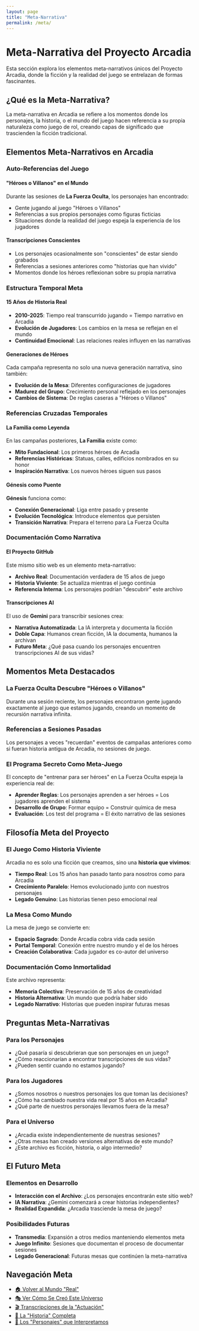```yaml
---
layout: page
title: "Meta-Narrativa"
permalink: /meta/
---
```


# Meta-Narrativa del Proyecto Arcadia

Esta sección explora los elementos meta-narrativos únicos del Proyecto Arcadia, donde la ficción y la realidad del juego se entrelazan de formas fascinantes.

## ¿Qué es la Meta-Narrativa?

La meta-narrativa en Arcadia se refiere a los momentos donde los personajes, la historia, o el mundo del juego hacen referencia a su propia naturaleza como juego de rol, creando capas de significado que trascienden la ficción tradicional.

## Elementos Meta-Narrativos en Arcadia

### Auto-Referencias del Juego

#### "Héroes o Villanos" en el Mundo
Durante las sesiones de **La Fuerza Oculta**, los personajes han encontrado:
- Gente jugando al juego "Héroes o Villanos" 
- Referencias a sus propios personajes como figuras ficticias
- Situaciones donde la realidad del juego espeja la experiencia de los jugadores

#### Transcripciones Conscientes
- Los personajes ocasionalmente son "conscientes" de estar siendo grabados
- Referencias a sesiones anteriores como "historias que han vivido"
- Momentos donde los héroes reflexionan sobre su propia narrativa

### Estructura Temporal Meta

#### 15 Años de Historia Real
- **2010-2025**: Tiempo real transcurrido jugando = Tiempo narrativo en Arcadia
- **Evolución de Jugadores**: Los cambios en la mesa se reflejan en el mundo
- **Continuidad Emocional**: Las relaciones reales influyen en las narrativas

#### Generaciones de Héroes
Cada campaña representa no solo una nueva generación narrativa, sino también:
- **Evolución de la Mesa**: Diferentes configuraciones de jugadores
- **Madurez del Grupo**: Crecimiento personal reflejado en los personajes
- **Cambios de Sistema**: De reglas caseras a "Héroes o Villanos"

### Referencias Cruzadas Temporales

#### La Familia como Leyenda
En las campañas posteriores, **La Familia** existe como:
- **Mito Fundacional**: Los primeros héroes de Arcadia
- **Referencias Históricas**: Statuas, calles, edificios nombrados en su honor
- **Inspiración Narrativa**: Los nuevos héroes siguen sus pasos

#### Génesis como Puente
**Génesis** funciona como:
- **Conexión Generacional**: Liga entre pasado y presente
- **Evolución Tecnológica**: Introduce elementos que persisten
- **Transición Narrativa**: Prepara el terreno para La Fuerza Oculta

### Documentación Como Narrativa

#### El Proyecto GitHub
Este mismo sitio web es un elemento meta-narrativo:
- **Archivo Real**: Documentación verdadera de 15 años de juego
- **Historia Viviente**: Se actualiza mientras el juego continúa
- **Referencia Interna**: Los personajes podrían "descubrir" este archivo

#### Transcripciones AI
El uso de **Gemini** para transcribir sesiones crea:
- **Narrativa Automatizada**: La IA interpreta y documenta la ficción
- **Doble Capa**: Humanos crean ficción, IA la documenta, humanos la archivan
- **Futuro Meta**: ¿Qué pasa cuando los personajes encuentren transcripciones AI de sus vidas?

## Momentos Meta Destacados

### La Fuerza Oculta Descubre "Héroes o Villanos"
Durante una sesión reciente, los personajes encontraron gente jugando exactamente al juego que estamos jugando, creando un momento de recursión narrativa infinita.

### Referencias a Sesiones Pasadas
Los personajes a veces "recuerdan" eventos de campañas anteriores como si fueran historia antigua de Arcadia, no sesiones de juego.

### El Programa Secreto Como Meta-Juego
El concepto de "entrenar para ser héroes" en La Fuerza Oculta espeja la experiencia real de:
- **Aprender Reglas**: Los personajes aprenden a ser héroes = Los jugadores aprenden el sistema
- **Desarrollo de Grupo**: Formar equipo = Construir química de mesa
- **Evaluación**: Los test del programa = El éxito narrativo de las sesiones

## Filosofía Meta del Proyecto

### El Juego Como Historia Viviente
Arcadia no es solo una ficción que creamos, sino una **historia que vivimos**:
- **Tiempo Real**: Los 15 años han pasado tanto para nosotros como para Arcadia
- **Crecimiento Paralelo**: Hemos evolucionado junto con nuestros personajes
- **Legado Genuino**: Las historias tienen peso emocional real

### La Mesa Como Mundo
La mesa de juego se convierte en:
- **Espacio Sagrado**: Donde Arcadia cobra vida cada sesión
- **Portal Temporal**: Conexión entre nuestro mundo y el de los héroes
- **Creación Colaborativa**: Cada jugador es co-autor del universo

### Documentación Como Inmortalidad
Este archivo representa:
- **Memoria Colectiva**: Preservación de 15 años de creatividad
- **Historia Alternativa**: Un mundo que podría haber sido
- **Legado Narrativo**: Historias que pueden inspirar futuras mesas

## Preguntas Meta-Narrativas

### Para los Personajes
- ¿Qué pasaría si descubrieran que son personajes en un juego?
- ¿Cómo reaccionarían a encontrar transcripciones de sus vidas?
- ¿Pueden sentir cuando no estamos jugando?

### Para los Jugadores
- ¿Somos nosotros o nuestros personajes los que toman las decisiones?
- ¿Cómo ha cambiado nuestra vida real por 15 años en Arcadia?
- ¿Qué parte de nuestros personajes llevamos fuera de la mesa?

### Para el Universo
- ¿Arcadia existe independientemente de nuestras sesiones?
- ¿Otras mesas han creado versiones alternativas de este mundo?
- ¿Este archivo es ficción, historia, o algo intermedio?

## El Futuro Meta

### Elementos en Desarrollo
- **Interacción con el Archivo**: ¿Los personajes encontrarán este sitio web?
- **IA Narrativa**: ¿Gemini comenzará a crear historias independientes?
- **Realidad Expandida**: ¿Arcadia trasciende la mesa de juego?

### Posibilidades Futuras
- **Transmedia**: Expansión a otros medios manteniendo elementos meta
- **Juego Infinito**: Sesiones que documentan el proceso de documentar sesiones
- **Legado Generacional**: Futuras mesas que continúen la meta-narrativa

## Navegación Meta

- [🏠 Volver al Mundo "Real"](/)
- [🎭 Ver Cómo Se Creó Este Universo](campaigns/)
- [🎬 Transcripciones de la "Actuación"](transcriptions/)
- [📖 La "Historia" Completa](timeline/)
- [🎲 Los "Personajes" que Interpretamos](characters/)